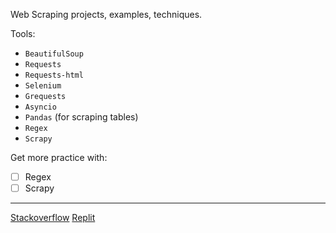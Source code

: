 Web Scraping projects, examples, techniques. 

Tools: 
* `BeautifulSoup`
* `Requests`
* `Requests-html`
* `Selenium`
* `Grequests`
* `Asyncio`
* `Pandas` (for scraping tables)
* `Regex`
* `Scrapy`

Get more practice with:
- [ ] Regex 
- [ ] Scrapy
___
[Stackoverflow](https://stackoverflow.com/users/15164646/dimitry-zub?tab=profile) [Replit](https://replit.com/@DimitryZub1)
